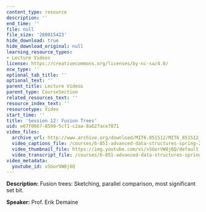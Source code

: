 ```yaml
---
content_type: resource
description: ''
end_time: ''
file: null
file_size: '280015423'
hide_download: true
hide_download_original: null
learning_resource_types:
- Lecture Videos
license: https://creativecommons.org/licenses/by-nc-sa/4.0/
ocw_type: ''
optional_tab_title: ''
optional_text: ''
parent_title: Lecture Videos
parent_type: CourseSection
related_resources_text: ''
resource_index_text: ''
resourcetype: Video
start_time: ''
title: 'Session 12: Fusion Trees'
uid: e67f0667-8599-5cf1-c2aa-8a627ace7871
video_files:
  archive_url: http://www.archive.org/download/MIT6.851S12/MIT6_851S12_lec12_300k.mp4
  video_captions_file: /courses/6-851-advanced-data-structures-spring-2012/896ee9dc248d5574b324bbb9e2b00c33_xSGorVW8j6Q.vtt
  video_thumbnail_file: https://img.youtube.com/vi/xSGorVW8j6Q/default.jpg
  video_transcript_file: /courses/6-851-advanced-data-structures-spring-2012/35fe5f8ad08293fe3fc699db5e02db3f_xSGorVW8j6Q.pdf
video_metadata:
  youtube_id: xSGorVW8j6Q
---
```


**Description:** Fusion trees: Sketching, parallel comparison, most significant set bit.

**Speaker:** Prof. Erik Demaine

